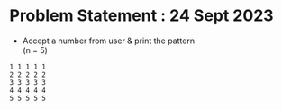 # Problem Statement : 24 Sept 2023


- Accept a number from user & print the pattern<br>
(n = 5)


```
1 1 1 1 1
2 2 2 2 2 
3 3 3 3 3 
4 4 4 4 4
5 5 5 5 5
```
